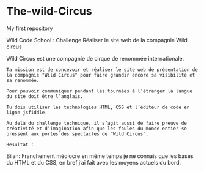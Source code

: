 # The-wild-Circus
My first repository

Wild Code School : Challenge
Réaliser le site web de la compagnie Wild circus

Wild Circus est une compagnie de cirque de renommée internationale.

    Ta mission est de concevoir et réaliser le site web de présentation de la compagnie "Wild Circus" pour faire grandir encore sa visibilité et sa renommée.

    Pour pouvoir communiquer pendant les tournées à l’étranger la langue du site doit être l’anglais.

    Tu dois utiliser les technologies HTML, CSS et l’éditeur de code en ligne jsfiddle.

    Au delà du challenge technique, il s’agit aussi de faire preuve de créativité et d’imagination afin que les foules du monde entier se pressent aux portes des spectacles de “Wild Circus”.

    Resultat :


Bilan: Franchement médiocre en même temps je ne connais que les bases du HTML et du CSS, en bref j’ai fait avec les moyens actuels du bord. 
